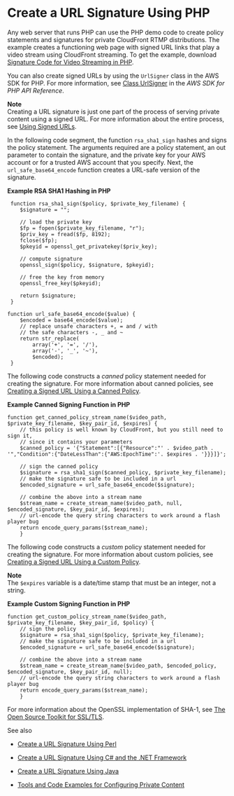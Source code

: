 # Create a URL Signature Using PHP<a name="CreateURL_PHP"></a>

Any web server that runs PHP can use the PHP demo code to create policy statements and signatures for private CloudFront RTMP distributions\. The example creates a functioning web page with signed URL links that play a video stream using CloudFront streaming\. To get the example, download [Signature Code for Video Streaming in PHP](http://docs.aws.amazon.com/AmazonCloudFront/latest/DeveloperGuide/samples/demo-php.zip)\.

You can also create signed URLs by using the `UrlSigner` class in the AWS SDK for PHP\. For more information, see [Class UrlSigner](http://docs.aws.amazon.com/aws-sdk-php/v3/api/class-Aws.CloudFront.UrlSigner.html) in the *AWS SDK for PHP API Reference*\.

**Note**  
Creating a URL signature is just one part of the process of serving private content using a signed URL\. For more information about the entire process, see [Using Signed URLs](private-content-signed-urls.md)\. 

In the following code segment, the function `rsa_sha1_sign` hashes and signs the policy statement\. The arguments required are a policy statement, an out parameter to contain the signature, and the private key for your AWS account or for a trusted AWS account that you specify\. Next, the `url_safe_base64_encode` function creates a URL\-safe version of the signature\.

**Example RSA SHA1 Hashing in PHP**  

```
 function rsa_sha1_sign($policy, $private_key_filename) {
    $signature = "";

    // load the private key
    $fp = fopen($private_key_filename, "r");
    $priv_key = fread($fp, 8192);
    fclose($fp);
    $pkeyid = openssl_get_privatekey($priv_key);

    // compute signature
    openssl_sign($policy, $signature, $pkeyid);

    // free the key from memory
    openssl_free_key($pkeyid);

    return $signature;
 }

function url_safe_base64_encode($value) {
    $encoded = base64_encode($value);
    // replace unsafe characters +, = and / with 
    // the safe characters -, _ and ~
    return str_replace(
        array('+', '=', '/'),
        array('-', '_', '~'),
        $encoded);
 }
```

The following code constructs a *canned* policy statement needed for creating the signature\. For more information about canned policies, see [Creating a Signed URL Using a Canned Policy](private-content-creating-signed-url-canned-policy.md)\.

**Example Canned Signing Function in PHP**  

```
function get_canned_policy_stream_name($video_path, $private_key_filename, $key_pair_id, $expires) {
    // this policy is well known by CloudFront, but you still need to sign it, 
    // since it contains your parameters
    $canned_policy = '{"Statement":[{"Resource":"' . $video_path . '","Condition":{"DateLessThan":{"AWS:EpochTime":'. $expires . '}}}]}';
    
    // sign the canned policy
    $signature = rsa_sha1_sign($canned_policy, $private_key_filename);
    // make the signature safe to be included in a url
    $encoded_signature = url_safe_base64_encode($signature);

    // combine the above into a stream name
    $stream_name = create_stream_name($video_path, null, $encoded_signature, $key_pair_id, $expires);
    // url-encode the query string characters to work around a flash player bug
    return encode_query_params($stream_name);
    }
```

The following code constructs a *custom* policy statement needed for creating the signature\. For more information about custom policies, see [Creating a Signed URL Using a Custom Policy](private-content-creating-signed-url-custom-policy.md)\.

**Note**  
The `$expires` variable is a date/time stamp that must be an integer, not a string\.

**Example Custom Signing Function in PHP**  

```
function get_custom_policy_stream_name($video_path, $private_key_filename, $key_pair_id, $policy) {
    // sign the policy
    $signature = rsa_sha1_sign($policy, $private_key_filename);
    // make the signature safe to be included in a url
    $encoded_signature = url_safe_base64_encode($signature);

    // combine the above into a stream name
    $stream_name = create_stream_name($video_path, $encoded_policy, $encoded_signature, $key_pair_id, null);
    // url-encode the query string characters to work around a flash player bug
    return encode_query_params($stream_name);
    }
```

For more information about the OpenSSL implementation of SHA\-1, see [The Open Source Toolkit for SSL/TLS](http://www.openssl.org/)\.

See also

+ [Create a URL Signature Using Perl](CreateURLPerl.md)

+ [Create a URL Signature Using C\# and the \.NET Framework](CreateSignatureInCSharp.md)

+ [Create a URL Signature Using Java](CFPrivateDistJavaDevelopment.md)

+ [Tools and Code Examples for Configuring Private Content](Resources.md#resources-distributing-private-content)
